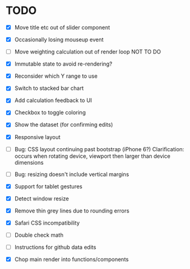 TODO
====

- [x] Move title etc out of slider component
- [x] Occasionally losing mouseup event

- [ ] Move weighting calculation out of render loop  NOT TO DO
- [x] Immutable state to avoid re-rendering?

- [x] Reconsider which Y range to use
- [x] Switch to stacked bar chart

- [x] Add calculation feedback to UI
- [x] Checkbox to toggle coloring

- [x] Show the dataset (for confirming edits)

- [x] Responsive layout
- [ ] Bug: CSS layout continuing past bootstrap (iPhone 6?)
           Clarification: occurs when rotating device, viewport then larger than device dimensions
- [ ] Bug: resizing doesn't include vertical margins

- [x] Support for tablet gestures
- [x] Detect window resize

- [x] Remove thin grey lines due to rounding errors
- [x] Safari CSS incompatibility

- [ ] Double check math
- [ ] Instructions for github data edits

- [x] Chop main render into functions/components
